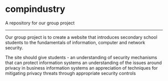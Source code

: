 # compindustry
A repository for our group project
*****

Our group project is to create a website that introduces secondary school students to the fundamentals of information, computer and network security. 

The site should give students -
  an understanding of security mechanisms that can protect information systems
  an understanding of the issues around privacy in business information systems
  an appreciation of techniques for mitigating privacy threats through appropriate security controls
